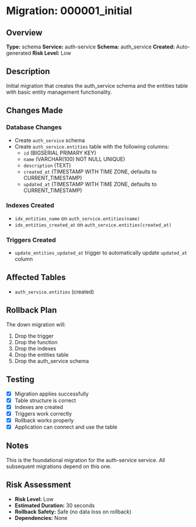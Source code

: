 # Migration: 000001_initial

## Overview
**Type:** schema
**Service:** auth-service
**Schema:** auth_service
**Created:** Auto-generated
**Risk Level:** Low

## Description
Initial migration that creates the auth_service schema and the entities table with basic entity management functionality.

## Changes Made

### Database Changes
- Create `auth_service` schema
- Create `auth_service.entities` table with the following columns:
  - `id` (BIGSERIAL PRIMARY KEY)
  - `name` (VARCHAR(100) NOT NULL UNIQUE)
  - `description` (TEXT)
  - `created_at` (TIMESTAMP WITH TIME ZONE, defaults to CURRENT_TIMESTAMP)
  - `updated_at` (TIMESTAMP WITH TIME ZONE, defaults to CURRENT_TIMESTAMP)

### Indexes Created
- `idx_entities_name` on `auth_service.entities(name)`
- `idx_entities_created_at` on `auth_service.entities(created_at)`

### Triggers Created
- `update_entities_updated_at` trigger to automatically update `updated_at` column

## Affected Tables
- `auth_service.entities` (created)

## Rollback Plan
The down migration will:
1. Drop the trigger
2. Drop the function
3. Drop the indexes
4. Drop the entities table
5. Drop the auth_service schema

## Testing
- [x] Migration applies successfully
- [x] Table structure is correct
- [x] Indexes are created
- [x] Triggers work correctly
- [x] Rollback works properly
- [x] Application can connect and use the table

## Notes
This is the foundational migration for the auth-service service. All subsequent migrations depend on this one.

## Risk Assessment
- **Risk Level:** Low
- **Estimated Duration:** 30 seconds
- **Rollback Safety:** Safe (no data loss on rollback)
- **Dependencies:** None